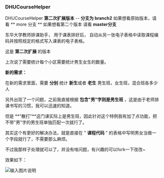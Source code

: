 ### DHUCourseHelper

DHUCourseHelper  **第二次扩展版本** -- **分支为 branch2** 
如果想看原始版本，请看 ** more 分支  ** 如果想看第二个版本 请看  **master分支** 

东华大学教师排课助手，
用于课表排好后，
自动从另一张电子表格中读取课程编码并按照规定的格式写入课表的电子表格。

这是 **第二次扩展** 的版本

上次说了需要统计每个小区需要统计男生女生的数量。

 **新的需求：** 

在新的需求里面，需要 **分别** 统计 **新生**或者 **老生** 男生班，女生班，混合班各多少人

另外出现了一个问题，之前我直接根据 **包含"男"字则是男生班** ，这是由于老师排课书写的习惯，我可以迅速的知道。

但是 **"散打"**这门课实际上是男生班，因此针对这个特例我有加了点功能，把不带"男"字的男生班单独匹配一次就行了。

其实这个有更好的解决办法，就是直接在 " **课程代码** " 的表格中写明男女当做一个字段就行了，不需要那么麻烦。

不过我那样子处理就可以了，并没有啥问题，有兴趣的可以fork一下改改~

效果如下：

 ![输入图片说明](http://git.oschina.net/uploads/images/2016/1117/135419_f85a01c7_587276.png "在这里输入图片标题")

